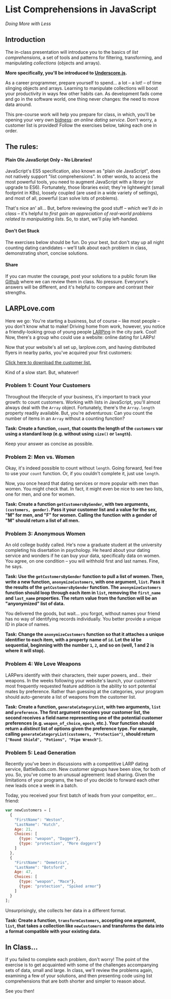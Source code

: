 # List Comprehensions in JavaScript

*Doing More with Less*

## Introduction

The in-class presentation will introduce you to the basics of _list comprehensions_, a set of tools and patterns for filtering, transforming, and manipulating _collections_ (objects and arrays).

**More specifically, you'll be introduced to [Underscore.js](http://underscorejs.org/).**

As a career programmer, prepare yourself to spend... a lot – a lot! – of time slinging objects and arrays. Learning to manipulate collections will boost your productivity in ways few other habits can. As development fads come and go in the software world, one thing never changes: the need to move data around.

This pre-course work will help you prepare for class, in which, you'll be opening your very own [bidness](http://www.urbandictionary.com/define.php?term=Bidness): *an online dating service*. Don't worry, a customer list is provided! Follow the exercises below, taking each one in order.

## The rules:

#### Plain Ole JavaScript Only – No Libraries!

JavaScript's ES5 specification, also known as "plain ole JavaScript", does not natively support "list comprehensions". In other words, to access the most powerful tools, you need to augment JavaScript with a library (or upgrade to ES6). Fortunately, those libraries exist; they're lightweight (small footprint in KBs), loosely coupled (are used in a wide variety of settings), and most of all, powerful (can solve lots of problems).

That's nice an' all... But, before reviewing the good stuff – *which we'll do in class* – it's helpful to _first gain an appreciation of real-world problems related to manipulating lists_. So, to start, we'll play left-handed.

#### Don't Get Stuck

The exercises below should be fun. Do your best, but don't stay up all night counting dating candidates – we'll talk about each problem in class, demonstrating short, concise solutions.

#### Share

If you can muster the courage, post your solutions to a public forum like [Github](http://github.com) where we can review them in class. No pressure. Everyone's answers will be different, and it's helpful to compare and contrast their strengths.

## LARPLove.com

Here we go: You're starting a business, but of course – like most people – you don't know what to make! Driving home from work, however, you notice a friendly-looking group of young people [LARPing](https://en.wikipedia.org/wiki/Live_action_role-playing_game) in the city park. Cool! Now, there's a group who could use a website: online dating for LARPs!

Now that your website's all set up, larplove.com, and having distributed flyers in nearby parks, you've acquired your first customers:

[Click here to download the customer list.](./larplove/customers.js)
 
Kind of a slow start. But, whatever!

### Problem 1: Count Your Customers

Throughout the lifecycle of your business, it's important to track your growth: to count customers. Working with lists in JavaScript, you'll almost always deal with the `Array` object. Fortunately, there's the `Array.length` property readily available. But, you're adventurous: Can you count the number of items in an `Array` without a counting function?

**Task: Create a function, `count`, that counts the length of the `customers` var using a standard loop (e.g. without using `size()` or `length`).**

Keep your answer as concise as possible.

### Problem 2: Men vs. Women

Okay, it's indeed possible to count without `length`. Going forward, feel free to use your `count` function. Or, if you couldn't complete it, just use `length`.

Now, you once heard that dating services or more popular with men than women. You might check that. In fact, it might even be nice to see two lists, one for men, and one for women.

**Task: Create a function `getCustomersByGender`, with two arguments, `(customers, gender)`. Pass it your customer list and a value for the sex, "M" for men, and "F" for women. Calling the function with a gender of "M" should return a list of all men.**

### Problem 3: Anonymous Women

An old college buddy called. He's now a graduate student at the university completing his disertation in psychology. He heard about your dating service and wonders if he can buy your data, specifically data on women. You agree, on one condition – you will withhold first and last names. Fine, he says.

**Task: Use the `getCustomersByGender` function to pull a list of women. Then, write a new function, `anonymizeCustomers`, with one argument, `list`. Pass it the results of the `getCustomersByGender` function. The `anonymizeCustomers` function should loop through each item in `list`, removing the `first_name` and `last_name` properties. The return value from the function will be an "anyonymized" list of data.**

You delivered the goods, but wait... you forgot, without names your friend has no way of identifying records individually. You better provide a unique ID in place of names.

**Task: Change the `anonymizeCustomers` function so that it attaches a unique identifier to each item, with a property name of `id`. Let the id be sequential, beginning with the number `1`, `2`, and so on (well, 1 and 2 is where it will stop).**

### Problem 4: We Love Weapons

LARPers identify with their characters, their super powers, and... their weapons. In the weeks following your website's launch, your customers' most frequently requested feature addition is the ability to sort potential mates by preference. Rather than guessing at the categories, your program should auto-generate a list of weapons from the customer list.

**Task: Create a function, `generateCategoryList`, with two arguments, `list` and `preference`. The first argument receives your customer list, the second receives a field name representing one of the potential customer preferences (e.g. `weapon_of_choice`, `epoch`, etc.). Your function should return a _distinct_ list of options given the preference type. For example, calling `generateCategoryList(customers, "Protection")`, should return `["Round Shield", "Potions", "Pipe Wrench"]`.**

### Problem 5: Lead Generation

Recently you've been in discussions with a competitive LARP dating service, BattleBuds.com. New customer signups have been slow, for both of you. So, you've come to an unusual agreement: lead sharing. Given the limitations of your programs, the two of you decide to forward each other new leads once a week in a batch.

Today, you received your first batch of leads from your competitor, err... friend:

```javascript
var newCustomers = [
  {
    "FirstName": "Weston",
    "LastName": "Kutch",
    Age: 21,
    Choices: [
      {type: "weapon", "Dagger"},
      {type: "protection", "More daggers"}
    ]
  },
  {
    "FirstName": "Demetris",
    "LastName": "Botsford",
    Age: 47,
    Choices: [
      {type: "weapon", "Mace"},
      {type: "protection", "Spiked armor"}
    ]
  }
];
```

Unsurprisingly, she collects her data in a different format.

**Task: Create a function, `transformCustomers`, accepting one argument, `list`, that takes a collection like `newCustomers` and transforms the data into a format compatible with your existing data.**

## In Class...

If you failed to complete each problem, don't worry! The point of the exercise is to get acquainted with some of the challenges accompanying sets of data, small and large. In class, we'll review the problems again, examining a few of your solutions, and then presenting code using list comprehensions that are both shorter and simpler to reason about.

See you then!
